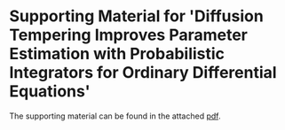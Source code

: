 # Supporting Material for 'Diffusion Tempering Improves Parameter Estimation with Probabilistic Integrators for Ordinary Differential Equations'

The supporting material can be found in the attached [pdf](supporting_material.pdf).
